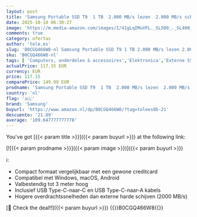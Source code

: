 ```yaml
---
layout: post
title: 'Samsung Portable SSD T9  1 TB  2.000 MB/s lezen  2.000 MB/s schrijven  USB 3.2 Gen.2x2  externe harde schijf voor professionele gebruikers  compatibel met Mac  PC  Android en 12K camera s'
date: 2025-10-10 06:30:27
image: 'https://m.media-amazon.com/images/I/41gLqIMuVFL._SL500_._SL400_.jpg'
comments: true
category: ofertas
author: 'tole.es'
slug: 'B0CGQ466W8-nl Samsung Portable SSD T9 1 TB 2.000 MB/s lezen 2.000 MB/s...'
sku: 'B0CGQ466W8-nl'
tags: [ 'Computers, onderdelen & accessoires','Elektronica','Externe SSDs','Externe apparaten & dataopslag','Gegevensopslag','samsung','🇳🇱', ]
actualPrice: 117.15 EUR
currency: EUR
price: 117.15
comparePrice: 149.99 EUR
prodname: 'Samsung Portable SSD T9  1 TB  2.000 MB/s lezen  2.000 MB/s schrijven  USB 3.2 Gen.2x2  externe harde schijf voor professionele gebruikers  compatibel met Mac  PC  Android en 12K camera s'
country: 'nl'
flag: '🇳🇱'
brand: 'Samsung'
buyurl: 'https://www.amazon.nl/dp/B0CGQ466W8/?tag=tolees0b-21'
descuento: '21.89'
average: '109.647777777778'
---
```


You've got [{{< param title >}}]({{< param buyurl >}}) at the following link:

[![{{< param prodname >}}]({{< param image >}})]({{< param buyurl >}})

ℹ️:

- Compact formaat vergelijkbaar met een gewone creditcard
- Compatibel met Windows, macOS, Android
- Valbestendig tot 3 meter hoog
- Inclusief USB Type-C-naar-C en USB Type-C-naar-A kabels
- Hogere overdrachtssnelheden dan externe harde schijven (2000 MB/s)

[🛒 Check the deal!!]({{< param buyurl >}})
{{<world>}}B0CGQ466W8{{</world>}}

